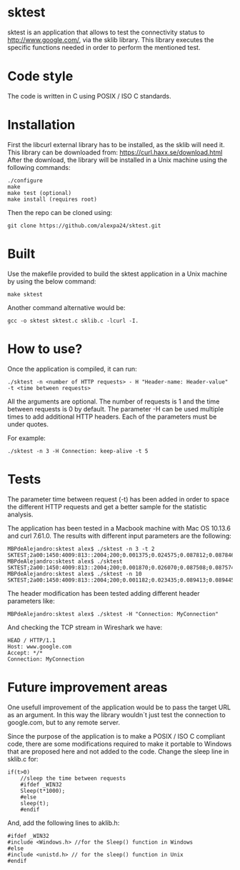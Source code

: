 # sktest
sktest is an application that allows to test the connectivity status to http://www.google.com/, via the sklib library.
This library executes the specific functions needed in order to perform the mentioned test.

# Code style
The code is written in C using POSIX / ISO C standards.

# Installation
First the libcurl external library has to be installed, as the sklib will need it. This library can be downloaded from: https://curl.haxx.se/download.html
After the download, the library will be installed in a Unix machine using the following commands:
```
./configure
make
make test (optional)
make install (requires root)
```

Then the repo can be cloned using:
```
git clone https://github.com/alexpa24/sktest.git
```

# Built
Use the makefile provided to build the sktest application in a Unix machine by using the below command:
```
make sktest
```
Another command alternative would be:
```
gcc -o sktest sktest.c sklib.c -lcurl -I.
```

# How to use?
Once the application is compiled, it can run:
```
./sktest -n <number of HTTP requests> - H "Header-name: Header-value" -t <time between requests>
```

All the arguments are optional. The number of requests is 1 and the time between requests is 0 by default. The parameter -H can be used multiple times to add additional HTTP headers. Each of the parameters must be under quotes.

For example:
```
./sktest -n 3 -H Connection: keep-alive -t 5
```

# Tests
The parameter time between request (-t) has been added in order to space the different HTTP requests and get a better sample for the statistic analysis.

The application has been tested in a Macbook machine with Mac OS 10.13.6 and curl 7.61.0. The results with different input parameters are the following:

```
MBPdeAlejandro:sktest alex$ ./sktest -n 3 -t 2
SKTEST;2a00:1450:4009:813::2004;200;0.001375;0.024575;0.087812;0.087846
MBPdeAlejandro:sktest alex$ ./sktest
SKTEST;2a00:1450:4009:813::2004;200;0.001870;0.026070;0.087508;0.087574
MBPdeAlejandro:sktest alex$ ./sktest -n 10
SKTEST;2a00:1450:4009:813::2004;200;0.001182;0.023435;0.089413;0.089445
```

The header modification has been tested adding different header parameters like:
```
MBPdeAlejandro:sktest alex$ ./sktest -H "Connection: MyConnection"
```

And checking the TCP stream in Wireshark we have:
```
HEAD / HTTP/1.1
Host: www.google.com
Accept: */*
Connection: MyConnection
```

# Future improvement areas
One usefull improvement of the application would be to pass the target URL as an argument. In this way the library wouldn´t just test the connection to google.com, but to any remote server.

Since the purpose of the application is to make a POSIX / ISO C compliant code, there are some modifications required to make it portable to Windows that are proposed here and not added to the code. Change the sleep line in sklib.c for:
```
if(t>0)
    //sleep the time between requests
    #ifdef _WIN32
    Sleep(t*1000);
    #else
    sleep(t);
    #endif
```
And, add the following lines to aklib.h:
```
#ifdef _WIN32
#include <Windows.h> //for the Sleep() function in Windows
#else
#include <unistd.h> // for the sleep() function in Unix
#endif
```
